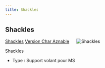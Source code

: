 ```yaml
---
title: Shackles
---
```


Shackles
--------


[Shackles](javascript:change_image_m('images/stories/saga/charcontreattaque/ms/shackles.png');) [Version Char Aznable](javascript:change_image_m('images/stories/saga/charcontreattaque/ms/shackles-char.png');)      ![Shackles](/images/stories/saga/charcontreattaque/ms/shackles.png)    


Shackles


* Type : Support volant pour MS

